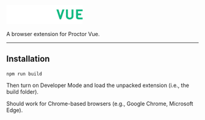 <img src="public/logo.png?raw=true" width=200 alt="Proctor Vue logo" />

A browser extension for Proctor Vue.

---

## Installation
```
npm run build
```

Then turn on Developer Mode and load the unpacked extension (i.e., the build folder).

Should work for Chrome-based browsers (e.g., Google Chrome, Microsoft Edge).
